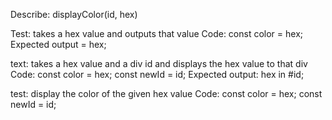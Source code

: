 Describe: displayColor(id, hex)

Test: takes a hex value and outputs that value
Code: 
const color = hex;
Expected output = hex;

text: takes a hex value and a div id and displays the hex value to that div
Code:
const color = hex;
const newId = id;
Expected output: hex in #id;

test: display the color of the given hex value
Code:
const color = hex;
const newId = id;

